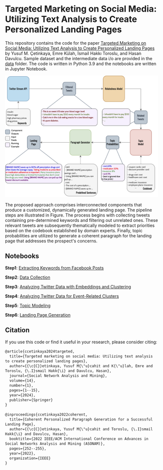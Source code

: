 # Targeted Marketing on Social Media: Utilizing Text Analysis to Create Personalized Landing Pages
This repository contains the code for the paper [Targeted Marketing on Social Media: Utilizing Text Analysis to Create Personalized Landing Pages](https://doi.org/10.21203/rs.3.rs-2728199/v1) by Yusuf M. Çetinkaya, Emre Külah, İsmail Hakkı Toroslu, and Hasan Davulcu. Sample dataset and the intermediate data i/o are provided in the [data](data) folder. The code is written in Python 3.9 and the notebooks are written in Jupyter Notebook.


![Pipeline](data/pipeline.png?raw=true "The pipeline for creating personalized landing pages")

The proposed approach comprises interconnected components that produce a customized, dynamically generated landing page. The pipeline steps are illustrated in Figure. The process begins with collecting tweets containing pre-determined keywords and filtering out unrelated ones. These relevant tweets are subsequently thematically modeled to extract priorities based on the codebook established by domain experts. Finally, topic probabilities are utilized to generate a coherent paragraph for the landing page that addresses the prospect's concerns.

## Notebooks
**Step1**: [Extracting Keywords from Facebook Posts](source/step1_keyword_detection.ipynb)

**Step2**: [Data Collection](source/step2_data_collection.ipynb)

**Step3**: [Analyzing Twitter Data with Embeddings and Clustering](source/step3_clustering_tweets.ipynb)

**Step4**: [Analyzing Twitter Data for Event-Related Clusters](source/step4_classifying_related_tweets.ipynb)

**Step5**: [Topic Modeling](source/step5_topic_modeling.ipynb)

**Step6**: [Landing Page Generation](source/step6_paragraph_generation.ipynb)

## Citation

If you use this code or find it useful in your research, please consider citing:

```
@article{ccetinkaya2024targeted,
  title={Targeted marketing on social media: Utilizing text analysis to create personalized landing pages},
  author={{\c{C}}etinkaya, Yusuf M{\"u}cahit and K{\"u}lah, Emre and Toroslu, {\.I}smail Hakk{\i} and Davulcu, Hasan},
  journal={Social Network Analysis and Mining},
  volume={14},
  number={1},
  pages={1--15},
  year={2024},
  publisher={Springer}
}

@inproceedings{ccetinkaya2022coherent,
  title={Coherent Personalized Paragraph Generation for a Successful Landing Page},
  author={{\c{C}}etinkaya, Yusuf M{\"u}cahit and Toroslu, {\.I}smail Hakk{\i} and Davulcu, Hasan},
  booktitle={2022 IEEE/ACM International Conference on Advances in Social Networks Analysis and Mining (ASONAM)},
  pages={252--255},
  year={2022},
  organization={IEEE}
}
```



